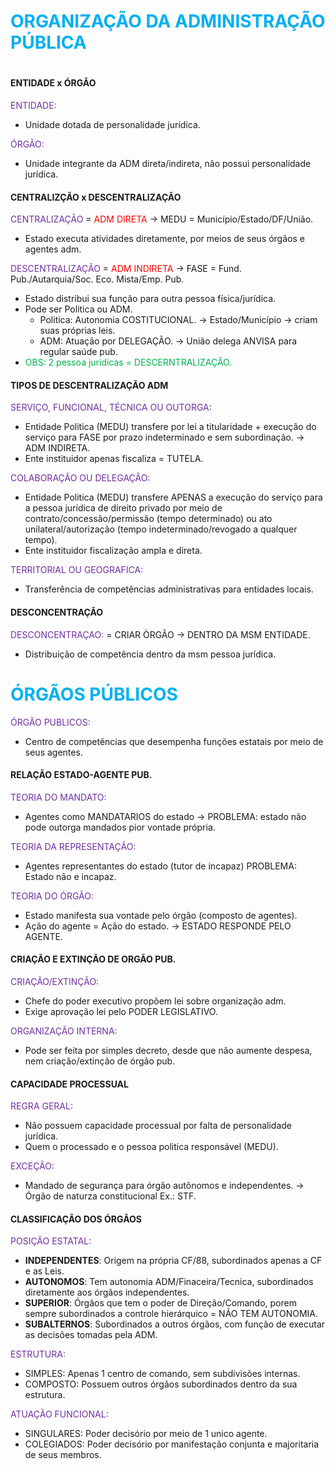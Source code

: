 # <span style="color:rgb(0, 176, 240)">ORGANIZAÇÃO DA ADMINISTRAÇÃO PÚBLICA
# </span>
#### **ENTIDADE x ÓRGÃO** 
<span style="color:rgb(112, 48, 160)">ENTIDADE:</span> 
- Unidade dotada de personalidade jurídica.

<span style="color:rgb(112, 48, 160)">ÓRGÃO:</span> 
 - Unidade integrante da ADM direta/indireta, não possui personalidade jurídica.

#### **CENTRALIZÇÃO x DESCENTRALIZAÇÃO**
<span style="color:rgb(112, 48, 160)">CENTRALIZAÇÃO</span> = <span style="color:rgb(255, 0, 0)">ADM DIRETA</span> -> MEDU = Município/Estado/DF/União.
- Estado executa atividades diretamente, por meios de seus órgãos e agentes adm.

<span style="color:rgb(112, 48, 160)">DESCENTRALIZAÇÃO</span> =  <span style="color:rgb(255, 0, 0)">ADM INDIRETA</span> -> FASE = Fund. Pub./Autarquia/Soc. Eco. Mista/Emp. Pub.
- Estado distribui sua função para outra pessoa física/jurídica. 
- Pode ser Politica ou ADM.
	- Politica: Autonomia COSTITUCIONAL. -> Estado/Município -> criam suas próprias leis.
	- ADM: Atuação por DELEGAÇÃO. -> União delega ANVISA para regular saúde pub.
- <span style="color:rgb(0, 176, 80)">OBS: 2 pessoa juridicas = DESCERNTRALIZAÇÃO. </span> 
#### **TIPOS DE DESCENTRALIZAÇÃO ADM**

<span style="color:rgb(112, 48, 160)">SERVIÇO, FUNCIONAL, TÉCNICA OU OUTORGA</span>:
- Entidade Politica (MEDU) transfere por lei a titularidade + execução do serviço para FASE por prazo indeterminado e sem subordinação. -> ADM INDIRETA.
- Ente instituidor apenas fiscaliza = TUTELA.

<span style="color:rgb(112, 48, 160)">COLABORAÇÃO OU DELEGAÇÃO:</span>
- Entidade Politica (MEDU) transfere APENAS a execução do serviço para a pessoa jurídica de direito privado por meio de contrato/concessão/permissão (tempo determinado) ou ato unilateral/autorização (tempo indeterminado/revogado a qualquer tempo).
- Ente instituidor fiscalização ampla e direta.

<span style="color:rgb(112, 48, 160)">TERRITORIAL OU GEOGRAFICA:</span>
- Transferência de competências administrativas para entidades locais.

#### **DESCONCENTRAÇÃO** 
<span style="color:rgb(112, 48, 160)">DESCONCENTRAÇAO:</span>  = CRIAR ÒRGÃO -> DENTRO DA MSM ENTIDADE.
- Distribuição de competência dentro da msm pessoa jurídica.

# <span style="color:rgb(0, 176, 240)">ÓRGÃOS PÚBLICOS</span> 
<span style="color:rgb(112, 48, 160)">ÓRGÃO PUBLICOS:</span>
- Centro de competências que desempenha funções estatais por meio de seus agentes.
#### **RELAÇÃO ESTADO-AGENTE PUB.**
<span style="color:rgb(112, 48, 160)">TEORIA DO MANDATO:</span>
- Agentes como MANDATARIOS do estado -> PROBLEMA: estado não pode outorga mandados pior vontade própria.

<span style="color:rgb(112, 48, 160)">TEORIA DA REPRESENTAÇÃO:</span> 
- Agentes representantes do estado (tutor de incapaz)  PROBLEMA: Estado não e incapaz.

<span style="color:rgb(112, 48, 160)">TEORIA DO ÓRGÃO:</span> 
- Estado manifesta sua vontade pelo órgão (composto de agentes).
- Ação do agente = Ação do estado. -> ESTADO RESPONDE PELO AGENTE.
#### **CRIAÇÃO E EXTINÇÃO DE ORGÃO PUB.**
<span style="color:rgb(112, 48, 160)">CRIAÇÃO/EXTINÇÃO:</span>
- Chefe do poder executivo propõem lei sobre organização adm.
- Exige aprovação lei pelo PODER LEGISLATIVO.

<span style="color:rgb(112, 48, 160)">ORGANIZAÇÃO INTERNA:
</span> 
- Pode ser feita por simples decreto, desde que não aumente despesa, nem criação/extinção de órgão pub.

#### **CAPACIDADE PROCESSUAL**
<span style="color:rgb(112, 48, 160)">REGRA GERAL:</span> 
- Não possuem capacidade processual por falta de personalidade jurídica.
- Quem o processado e o pessoa politica responsável (MEDU).

<span style="color:rgb(112, 48, 160)">EXCEÇÃO: </span>
- Mandado de segurança para órgão autônomos e independentes. -> Órgão de naturza constitucional Ex.: STF.

#### **CLASSIFICAÇÃO DOS ÓRGÃOS** 
<span style="color:rgb(112, 48, 160)">POSIÇÃO ESTATAL: </span>
- **INDEPENDENTES**: Origem na própria CF/88, subordinados apenas a CF e as Leis.
- **AUTONOMOS**: Tem autonomia ADM/Finaceira/Tecnica, subordinados diretamente aos órgãos independentes.
- **SUPERIOR**: Órgãos que tem o poder de Direção/Comando, porem sempre subordinados a controle hierárquico = NÃO TEM AUTONOMIA.
- **SUBALTERNOS**: Subordinados a outros órgãos, com função de executar as decisões tomadas pela ADM.

<span style="color:rgb(112, 48, 160)">ESTRUTURA:</span>
- SIMPLES: Apenas 1 centro de comando, sem subdivisões internas.
- COMPOSTO: Possuem outros órgãos subordinados dentro da sua estrutura.

<span style="color:rgb(112, 48, 160)">ATUAÇÃO FUNCIONAL:</span>
- SINGULARES: Poder decisório por meio de 1 unico agente.
- COLEGIADOS: Poder decisório por manifestação conjunta e majoritaria de seus membros.

